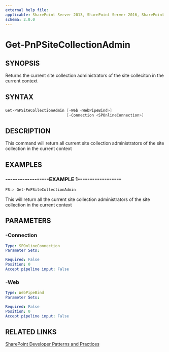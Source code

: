 ```yaml
---
external help file:
applicable: SharePoint Server 2013, SharePoint Server 2016, SharePoint Online
schema: 2.0.0
---
```

# Get-PnPSiteCollectionAdmin

## SYNOPSIS
Returns the current site collection administrators of the site colleciton in the current context

## SYNTAX 

### 
```powershell
Get-PnPSiteCollectionAdmin [-Web <WebPipeBind>]
                           [-Connection <SPOnlineConnection>]
```

## DESCRIPTION
This command will return all current site collection administrators of the site collection in the current context

## EXAMPLES

### ------------------EXAMPLE 1------------------
```powershell
PS:> Get-PnPSiteCollectionAdmin
```

This will return all the current site collection administrators of the site collection in the current context

## PARAMETERS

### -Connection


```yaml
Type: SPOnlineConnection
Parameter Sets: 

Required: False
Position: 0
Accept pipeline input: False
```

### -Web


```yaml
Type: WebPipeBind
Parameter Sets: 

Required: False
Position: 0
Accept pipeline input: False
```

## RELATED LINKS

[SharePoint Developer Patterns and Practices](http://aka.ms/sppnp)